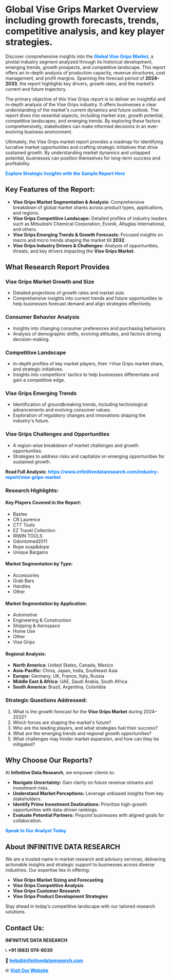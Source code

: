 <h1>Global Vise Grips Market Overview including growth forecasts, trends, competitive analysis, and key player strategies.</h1>
<p>
Discover comprehensive insights into the 
<a href="https://www.infinitivedataresearch.com/industry-report/vise-grips-market" rel="dofollow" style="color: #007BFF; text-decoration: none;"><strong>Global Vise Grips Market</strong></a>, a pivotal industry segment analyzed through its historical development, emerging trends, growth prospects, and competitive landscape. This report offers an in-depth analysis of production capacity, revenue structures, cost management, and profit margins. Spanning the forecast period of <strong>2024–2033</strong>, the report highlights key drivers, growth rates, and the market’s current and future trajectory.
</p>
<p>
The primary objective of this Vise Grips report is to deliver an insightful and in-depth analysis of the Vise Grips industry. It offers businesses a clear understanding of the market's current dynamics and future outlook. The report dives into essential aspects, including market size, growth potential, competitive landscapes, and emerging trends. By exploring these factors comprehensively, stakeholders can make informed decisions in an ever-evolving business environment.
</p>
<p>
Ultimately, the Vise Grips market report provides a roadmap for identifying lucrative market opportunities and crafting strategic initiatives that drive sustained growth. By understanding market dynamics and untapped potential, businesses can position themselves for long-term success and profitability.
</p>
<p>
<a href="https://www.infinitivedataresearch.com/request-sample/reportId=103815" style="color: #007BFF; text-decoration: none;"><strong>Explore Strategic Insights with the Sample Report Here</strong></a>
</p>

<h2>Key Features of the Report:</h2>
<ul>
<li><strong>Vise Grips Market Segmentation & Analysis:</strong> Comprehensive breakdown of global market shares across product types, applications, and regions.</li>
<li><strong>Vise Grips Competitive Landscape:</strong> Detailed profiles of industry leaders such as Mitsubishi Chemical Corporation, Evonik, Altuglas International, and others.</li>
<li><strong>Vise Grips Emerging Trends & Growth Forecasts:</strong> Focused insights on macro and micro trends shaping the market till <strong>2032</strong>.</li>
<li><strong>Vise Grips Industry Drivers & Challenges:</strong> Analysis of opportunities, threats, and key drivers impacting the <strong>Vise Grips Market</strong>.</li>
</ul>

<h2>What Research Report Provides</h2>
<h3>Vise Grips Market Growth and Size</h3>
<ul>
<li>Detailed projections of growth rates and market size.</li>
<li>Comprehensive insights into current trends and future opportunities to help businesses forecast demand and align strategies effectively.</li>
</ul>

<h3>Consumer Behavior Analysis</h3>
<ul>
<li>Insights into changing consumer preferences and purchasing behaviors.</li>
<li>Analysis of demographic shifts, evolving attitudes, and factors driving decision-making.</li>
</ul>

<h3>Competitive Landscape</h3>
<ul>
<li>In-depth profiles of key market players, their >Vise Grips market share, and strategic initiatives.</li>
<li>Insights into competitors' tactics to help businesses differentiate and gain a competitive edge.</li>
</ul>

<h3>Vise Grips Emerging Trends</h3>
<ul>
<li>Identification of groundbreaking trends, including technological advancements and evolving consumer values.</li>
<li>Exploration of regulatory changes and innovations shaping the industry's future.</li>
</ul>

<h3>Vise Grips Challenges and Opportunities</h3>
<ul>
<li>A region-wise breakdown of market challenges and growth opportunities.</li>
<li>Strategies to address risks and capitalize on emerging opportunities for sustained growth.</li>
</ul>
<p><strong>Read Full Analysis:</strong> <a href="https://www.infinitivedataresearch.com/industry-report/vise-grips-market" rel="dofollow" style="color: #007BFF; text-decoration: none;"><strong>https://www.infinitivedataresearch.com/industry-report/vise-grips-market</strong></a></p>
<h3>Research Highlights:</h3>
<h4>Key Players Covered in the Report:</h4>
<ul><li>Bastex</li><li>CR Laurence</li><li>CTT Tools</li><li>EZ Travel Collection</li><li>IRWIN TOOLS</li><li>Odontomed2011</li><li>Rope soap&amp;dope</li><li>Unique Bargains</li></ul>
<h4>Market Segmentation by Type:</h4>
<ul><li>Accessories</li><li>Grab Bars</li><li>Handles</li><li>Other</li></ul>
<h4>Market Segmentation by Application:</h4>
<ul><li>Automotive</li><li>Engineering &amp; Construction</li><li>Shipping &amp; Aerospace</li><li>Home Use</li><li>Other</li><li>Vise Grips</li></ul>

<h4>Regional Analysis:</h4>
<ul>
<li><strong>North America:</strong> United States, Canada, Mexico</li>
<li><strong>Asia-Pacific:</strong> China, Japan, India, Southeast Asia</li>
<li><strong>Europe:</strong> Germany, UK, France, Italy, Russia</li>
<li><strong>Middle East & Africa:</strong> UAE, Saudi Arabia, South Africa</li>
<li><strong>South America:</strong> Brazil, Argentina, Colombia</li>
</ul>

<h3>Strategic Questions Addressed:</h3>
<ol>
<li>What is the growth forecast for the <strong>Vise Grips Market</strong> during 2024–2032?</li>
<li>Which forces are shaping the market's future?</li>
<li>Who are the leading players, and what strategies fuel their success?</li>
<li>What are the emerging trends and regional growth opportunities?</li>
<li>What challenges may hinder market expansion, and how can they be mitigated?</li>
</ol>

<h2>Why Choose Our Reports?</h2>
<p>At <strong>Infinitive Data Research</strong>, we empower clients to:</p>
<ul>
<li><strong>Navigate Uncertainty:</strong> Gain clarity on future revenue streams and investment risks.</li>
<li><strong>Understand Market Perceptions:</strong> Leverage unbiased insights from key stakeholders.</li>
<li><strong>Identify Prime Investment Destinations:</strong> Prioritize high-growth opportunities with data-driven rankings.</li>
<li><strong>Evaluate Potential Partners:</strong> Pinpoint businesses with aligned goals for collaboration.</li>
</ul>
<p><a href="https://www.infinitivedataresearch.com/industry-report/vise-grips-market" rel="dofollow" style="color: #007BFF; text-decoration: none;"><strong>Speak to Our Analyst Today</strong></a></p>

<h2>About INFINITIVE DATA RESEARCH</h2>
<p>We are a trusted name in market research and advisory services, delivering actionable insights and strategic support to businesses across diverse industries. Our expertise lies in offering:</p>
<ul>
<li><strong>Vise Grips Market Sizing and Forecasting</strong></li>
<li><strong>Vise Grips Competitive Analysis</strong></li>
<li><strong>Vise Grips Customer Research</strong></li>
<li><strong>Vise Grips Product Development Strategies</strong></li>
</ul>
<p>Stay ahead in today’s competitive landscape with our tailored research solutions.</p>

<h2>Contact Us:</h2>
<p><strong>INFINITIVE DATA RESEARCH</strong></p>
<p>📞 <strong>+91 (883) 074-8030</strong></p>
<p>📧 <strong><a href="mailto:help@infinitivedataresearch.com" style="color: #007BFF;">help@infinitivedataresearch.com</a></strong></p>
<p>🌐 <strong><a href="https://www.infinitivedataresearch.com" rel="dofollow" style="color: #007BFF;">Visit Our Website</a></strong></p>